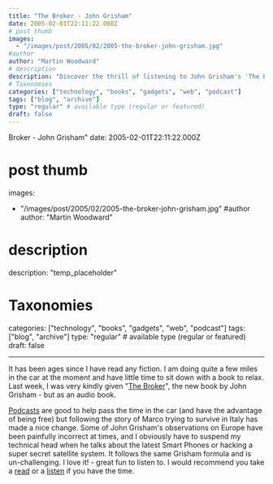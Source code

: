 ```yaml
---
title: "The Broker - John Grisham"
date: 2005-02-01T22:11:22.000Z
# post thumb
images:
  - "/images/post/2005/02/2005-the-broker-john-grisham.jpg"
#author
author: "Martin Woodward"
# description
description: "Discover the thrill of listening to John Grisham's 'The Broker,' a captivating audio book that entertains with a blend of adventure and wit."
# Taxonomies
categories: ["technology", "books", "gadgets", "web", "podcast"]
tags: ["blog", "archive"]
type: "regular" # available type (regular or featured)
draft: false
---
```


Broker - John Grisham"
date: 2005-02-01T22:11:22.000Z

# post thumb

images:

- "/images/post/2005/02/2005-the-broker-john-grisham.jpg"
  #author
  author: "Martin Woodward"

# description

description: "temp_placeholder"

# Taxonomies

categories: ["technology", "books", "gadgets", "web", "podcast"]
tags: ["blog", "archive"]
type: "regular" # available type (regular or featured)
draft: false

---

[](http://www.amazon.co.uk/exec/obidos/ASIN/1856869717/woodwardwebcom)It has been ages since I have read any fiction. I am doing quite a few miles in the car at the moment and have little time to sit down with a book to relax. Last week, I was very kindly given "[The Broker](http://www.amazon.co.uk/exec/obidos/ASIN/1844131629/woodwardwebcom)", the new book by John Grisham - but as an audio book.

[Podcasts](http://en.wikipedia.org/wiki/Podcasting) are good to help pass the time in the car (and have the advantage of being free) but following the story of Marco trying to survive in Italy has made a nice change. Some of John Grisham's observations on Europe have been painfully incorrect at times, and I obviously have to suspend my technical head when he talks about the latest Smart Phones or hacking a super secret satellite system. It follows the same Grisham formula and is un-challenging. I love it! - great fun to listen to. I would recommend you take a [read](http://www.amazon.co.uk/exec/obidos/ASIN/1844131629/woodwardwebcom) or a [listen](http://www.amazon.co.uk/exec/obidos/ASIN/1856869717/woodwardwebcom) if you have the time.
